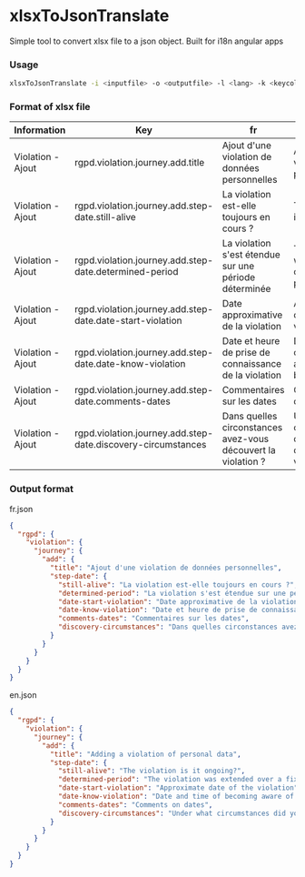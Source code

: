 # xlsxToJsonTranslate

Simple tool to convert xlsx file to a json object. Built for i18n angular apps

### Usage
```bash
xlsxToJsonTranslate -i <inputfile> -o <outputfile> -l <lang> -k <keycolumn>
```

### Format of xlsx file

| Information | Key | fr | en |
| ----------- | --- | -- | -- |
| Violation - Ajout | rgpd.violation.journey.add.title | Ajout d'une violation de données personnelles | Adding a violation of personal data |
| Violation - Ajout | rgpd.violation.journey.add.step-date.still-alive | La violation est-elle toujours en cours ? | The violation is it ongoing? |
| Violation - Ajout | rgpd.violation.journey.add.step-date.determined-period | La violation s'est étendue sur une période déterminée | The violation was extended over a fixed period |
| Violation - Ajout | rgpd.violation.journey.add.step-date.date-start-violation | Date approximative de la violation | Approximate date of the violation |
| Violation - Ajout | rgpd.violation.journey.add.step-date.date-know-violation | Date et heure de prise de connaissance de la violation | Date and time of becoming aware of the breach |
| Violation - Ajout | rgpd.violation.journey.add.step-date.comments-dates | Commentaires sur les dates | Comments on dates |
| Violation - Ajout | rgpd.violation.journey.add.step-date.discovery-circumstances | Dans quelles circonstances avez-vous découvert la violation ? | Under what circumstances did you discover the violation? |

### Output format

fr.json
```json
{
  "rgpd": {
    "violation": {
      "journey": {
        "add": {
          "title": "Ajout d'une violation de données personnelles",
          "step-date": {
            "still-alive": "La violation est-elle toujours en cours ?",
            "determined-period": "La violation s'est étendue sur une période déterminée",
            "date-start-violation": "Date approximative de la violation",
            "date-know-violation": "Date et heure de prise de connaissance de la violation",
            "comments-dates": "Commentaires sur les dates",
            "discovery-circumstances": "Dans quelles circonstances avez-vous découvert la violation ?"
          }
        }
      }
    }
  }
}
```

en.json
```json
{
  "rgpd": {
    "violation": {
      "journey": {
        "add": {
          "title": "Adding a violation of personal data",
          "step-date": {
            "still-alive": "The violation is it ongoing?",
            "determined-period": "The violation was extended over a fixed period",
            "date-start-violation": "Approximate date of the violation",
            "date-know-violation": "Date and time of becoming aware of the breach",
            "comments-dates": "Comments on dates",
            "discovery-circumstances": "Under what circumstances did you discover the violation?"
          }
        }
      }
    }
  }
}
```
